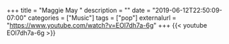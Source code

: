 +++
title = "Maggie May "
description = ""
date = "2019-06-12T22:50:09-07:00"
categories = ["Music"]
tags = ["pop"]
externalurl = "https://www.youtube.com/watch?v=EOl7dh7a-6g"
+++
{{< youtube EOl7dh7a-6g >}}
